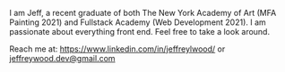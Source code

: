I am Jeff, a recent graduate of both The New York Academy of Art (MFA Painting 2021) and Fullstack Academy (Web Development 2021). I am passionate about everything front end. Feel free to take a look around.

Reach me at: https://www.linkedin.com/in/jeffreylwood/ or jeffreywood.dev@gmail.com
